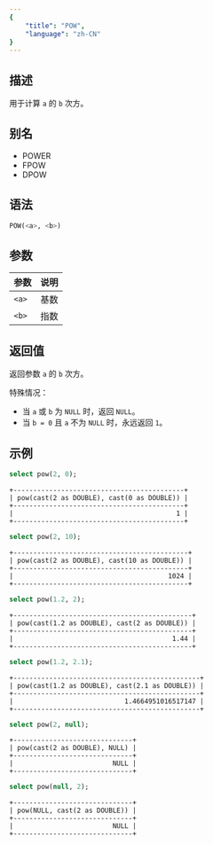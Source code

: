 ```yaml
---
{
    "title": "POW",
    "language": "zh-CN"
}
---
```


## 描述

用于计算 `a` 的 `b` 次方。

## 别名

- POWER
- FPOW
- DPOW

## 语法

```sql
POW(<a>, <b>)
```

## 参数

| 参数 | 说明 |
| -- | -- |
| `<a>`   | 基数   |
| `<b>`   | 指数  |

## 返回值

返回参数 `a` 的 `b` 次方。

特殊情况：

- 当 `a` 或 `b` 为 `NULL` 时，返回 `NULL`。
- 当 `b = 0` 且 `a` 不为 `NULL` 时，永远返回 `1`。

## 示例

```sql
select pow(2, 0);
```
```text
+-------------------------------------------+
| pow(cast(2 as DOUBLE), cast(0 as DOUBLE)) |
+-------------------------------------------+
|                                         1 |
+-------------------------------------------+
```

```sql
select pow(2, 10);
```
```text
+--------------------------------------------+
| pow(cast(2 as DOUBLE), cast(10 as DOUBLE)) |
+--------------------------------------------+
|                                       1024 |
+--------------------------------------------+
```

```sql
select pow(1.2, 2);
```
```text
+---------------------------------------------+
| pow(cast(1.2 as DOUBLE), cast(2 as DOUBLE)) |
+---------------------------------------------+
|                                        1.44 |
+---------------------------------------------+
```

```sql
select pow(1.2, 2.1);
```
```text
+-----------------------------------------------+
| pow(cast(1.2 as DOUBLE), cast(2.1 as DOUBLE)) |
+-----------------------------------------------+
|                            1.4664951016517147 |
+-----------------------------------------------+
```

```sql
select pow(2, null);
```
```text
+------------------------------+
| pow(cast(2 as DOUBLE), NULL) |
+------------------------------+
|                         NULL |
+------------------------------+
```

```sql
select pow(null, 2);
```
```text
+------------------------------+
| pow(NULL, cast(2 as DOUBLE)) |
+------------------------------+
|                         NULL |
+------------------------------+
```
